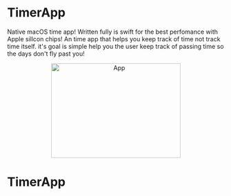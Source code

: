 # TimerApp

Native macOS time app! Written fully is swift for the best perfomance with Apple sillcon chips! An time app that helps you keep track of time not track time itself. it's goal is simple help you the user keep track of passing time so the days don't fly past you! 

<p align="center">
  <img width="300" height="220" alt="App" src="https://github.com/user-attachments/assets/9f655a44-f14a-477d-8666-e93ac83671c8" />
</p>

# TimerApp
